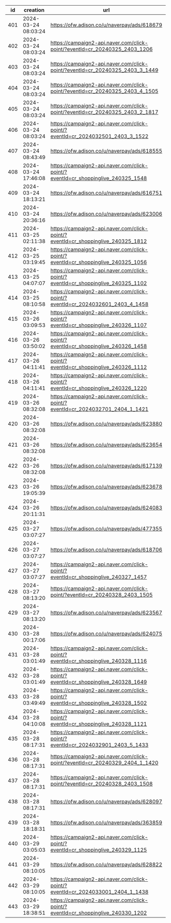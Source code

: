 | id  | creation            | url                                                                              | visit |
| --- | ------------------- | -------------------------------------------------------------------------------- | ----- |
| 401 | 2024-03-24 08:03:24 | https://ofw.adison.co/u/naverpay/ads/618679                                      |       |
| 402 | 2024-03-24 08:03:24 | https://campaign2-api.naver.com/click-point/?eventId=cr_20240325_2403_1206       |       |
| 403 | 2024-03-24 08:03:24 | https://campaign2-api.naver.com/click-point/?eventId=cr_20240325_2403_3_1449     |       |
| 404 | 2024-03-24 08:03:24 | https://campaign2-api.naver.com/click-point/?eventId=cr_20240325_2403_4_1505     |       |
| 405 | 2024-03-24 08:03:24 | https://campaign2-api.naver.com/click-point/?eventId=cr_20240325_2403_2_1817     |       |
| 406 | 2024-03-24 08:03:24 | https://campaign2-api.naver.com/click-point/?eventId=cr_2024032501_2403_3_1522   |       |
| 407 | 2024-03-24 08:43:49 | https://ofw.adison.co/u/naverpay/ads/618555                                      |       |
| 408 | 2024-03-24 17:46:08 | https://campaign2-api.naver.com/click-point/?eventId=cr_shoppinglive_240325_1548 |       |
| 409 | 2024-03-24 18:13:21 | https://ofw.adison.co/u/naverpay/ads/616751                                      |       |
| 410 | 2024-03-24 20:36:16 | https://ofw.adison.co/u/naverpay/ads/623006                                      |       |
| 411 | 2024-03-25 02:11:38 | https://campaign2-api.naver.com/click-point/?eventId=cr_shoppinglive_240325_1812 |       |
| 412 | 2024-03-25 03:19:45 | https://campaign2-api.naver.com/click-point/?eventId=cr_shoppinglive_240325_1056 |       |
| 413 | 2024-03-25 04:07:07 | https://campaign2-api.naver.com/click-point/?eventId=cr_shoppinglive_240325_1102 |       |
| 414 | 2024-03-25 08:10:58 | https://campaign2-api.naver.com/click-point/?eventId=cr_2024032601_2403_4_1458   |       |
| 415 | 2024-03-26 03:09:53 | https://campaign2-api.naver.com/click-point/?eventId=cr_shoppinglive_240326_1107 |       |
| 416 | 2024-03-26 03:50:02 | https://campaign2-api.naver.com/click-point/?eventId=cr_shoppinglive_240326_1458 |       |
| 417 | 2024-03-26 04:11:41 | https://campaign2-api.naver.com/click-point/?eventId=cr_shoppinglive_240326_1112 |       |
| 418 | 2024-03-26 04:11:41 | https://campaign2-api.naver.com/click-point/?eventId=cr_shoppinglive_240326_1220 |       |
| 419 | 2024-03-26 08:32:08 | https://campaign2-api.naver.com/click-point/?eventId=cr_2024032701_2404_1_1421   |       |
| 420 | 2024-03-26 08:32:08 | https://ofw.adison.co/u/naverpay/ads/623880                                      |       |
| 421 | 2024-03-26 08:32:08 | https://ofw.adison.co/u/naverpay/ads/623654                                      |       |
| 422 | 2024-03-26 08:32:08 | https://ofw.adison.co/u/naverpay/ads/617139                                      |       |
| 423 | 2024-03-26 19:05:39 | https://ofw.adison.co/u/naverpay/ads/623678                                      |       |
| 424 | 2024-03-26 20:11:31 | https://ofw.adison.co/u/naverpay/ads/624083                                      |       |
| 425 | 2024-03-27 03:07:27 | https://ofw.adison.co/u/naverpay/ads/477355                                      |       |
| 426 | 2024-03-27 03:07:27 | https://ofw.adison.co/u/naverpay/ads/618706                                      |       |
| 427 | 2024-03-27 03:07:27 | https://campaign2-api.naver.com/click-point/?eventId=cr_shoppinglive_240327_1457 |       |
| 428 | 2024-03-27 08:13:20 | https://campaign2-api.naver.com/click-point/?eventId=cr_20240328_2403_1505       |       |
| 429 | 2024-03-27 08:13:20 | https://ofw.adison.co/u/naverpay/ads/623567                                      |       |
| 430 | 2024-03-28 00:17:06 | https://ofw.adison.co/u/naverpay/ads/624075                                      |       |
| 431 | 2024-03-28 03:01:49 | https://campaign2-api.naver.com/click-point/?eventId=cr_shoppinglive_240328_1116 |       |
| 432 | 2024-03-28 03:01:49 | https://campaign2-api.naver.com/click-point/?eventId=cr_shoppinglive_240328_1649 |       |
| 433 | 2024-03-28 03:49:49 | https://campaign2-api.naver.com/click-point/?eventId=cr_shoppinglive_240328_1502 |       |
| 434 | 2024-03-28 04:10:08 | https://campaign2-api.naver.com/click-point/?eventId=cr_shoppinglive_240328_1121 |       |
| 435 | 2024-03-28 08:17:31 | https://campaign2-api.naver.com/click-point/?eventId=cr_2024032901_2403_5_1433   |       |
| 436 | 2024-03-28 08:17:31 | https://campaign2-api.naver.com/click-point/?eventId=cr_20240329_2404_1_1420     |       |
| 437 | 2024-03-28 08:17:31 | https://campaign2-api.naver.com/click-point/?eventId=cr_20240328_2403_1508       |       |
| 438 | 2024-03-28 08:17:31 | https://ofw.adison.co/u/naverpay/ads/628097                                      |       |
| 439 | 2024-03-28 18:18:31 | https://ofw.adison.co/u/naverpay/ads/363859                                      |       |
| 440 | 2024-03-29 03:05:03 | https://campaign2-api.naver.com/click-point/?eventId=cr_shoppinglive_240329_1125 |       |
| 441 | 2024-03-29 08:10:05 | https://ofw.adison.co/u/naverpay/ads/628822                                      |       |
| 442 | 2024-03-29 08:10:05 | https://campaign2-api.naver.com/click-point/?eventId=cr_2024033001_2404_1_1438   |       |
| 443 | 2024-03-29 18:38:51 | https://campaign2-api.naver.com/click-point/?eventId=cr_shoppinglive_240330_1202 |       |
